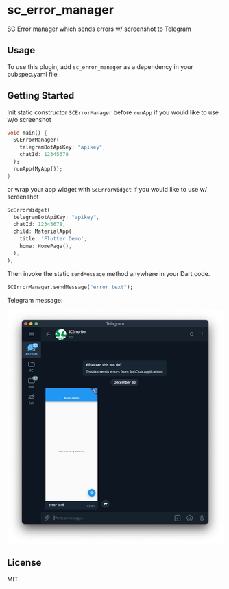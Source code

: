 # sc_error_manager

SC Error manager which sends errors w/ screenshot to Telegram

## Usage

To use this plugin, add `sc_error_manager` as a dependency in your pubspec.yaml file

## Getting Started

Init static constructor `SCErrorManager` before `runApp` if you would like to use w/o screenshot

``` dart
void main() {
  SCErrorManager(
    telegramBotApiKey: "apikey",
    chatId: 12345678
  );
  runApp(MyApp());
}
```

or wrap your app widget with `ScErrorWidget` if you would like to use w/ screenshot

``` dart
ScErrorWidget(
  telegramBotApiKey: "apikey",
  chatId: 12345678,
  child: MaterialApp(
    title: 'Flutter Demo',
    home: HomePage(),
  ),
);
```

Then invoke the static `sendMessage` method anywhere in your Dart code.

``` dart
SCErrorManager.sendMessage("error text");
```

Telegram message:

![message](screenshot/telegram-message.png)

## License

MIT
